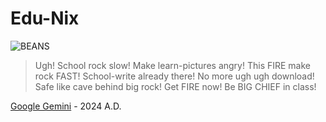 # Edu-Nix

![BEANS](https://preview.redd.it/7fayy7iqwcn61.jpg?auto=webp&s=f29ea5a0672b2deb4b4c7b8407d9b2791729abaa)

> Ugh! School rock slow! Make learn-pictures angry! This FIRE make rock FAST! School-write already there! No more ugh ugh download! Safe like cave behind big rock! Get FIRE now! Be BIG CHIEF in class!

[Google Gemini](https://gemini.google.com/) - 2024 A.D.
